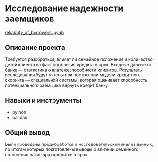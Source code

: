 # Исследование надежности заемщиков

[reliability_of_borrowers.ipynb](reliability_of_borrowers.ipynb)

## Описание проекта


Требуется разобраться, влияет ли семейное положение и количество детей клиента на факт погашения кредита в срок. Входные данные от банка — статистика о платёжеспособности клиентов.
Результаты исследования будут учтены при построении модели кредитного скоринга — специальной системы, которая оценивает способность потенциального заёмщика вернуть кредит банку.

## Навыки и инструменты
* python
* pandas

## Общий вывод

Были проведены предобработка и исследовательский анализ данных, по итогам которых подготовлены выводы о влиянии семейного положения на возврат кредитов в срок.